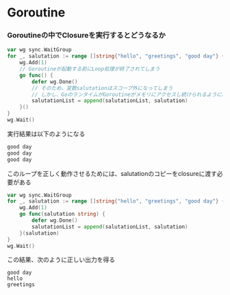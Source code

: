 # Goroutine

### Goroutineの中でClosureを実行するとどうなるか
```go
var wg sync.WaitGroup
for _, salutation := range []string{"hello", "greetings", "good day"} {
	wg.Add(1)
	// Goroutineが起動する前にLoop処理が終了されてしまう
	go func() {
		defer wg.Done()
		// そのため、変数salutationはスコープ外になってしまう
		// しかし、GoのランタイムがGoroutineがメモリにアクセスし続けられるように、メモリをヒープへ移す
		salutationList = append(salutationList, salutation)
	}()
}
wg.Wait()
```
実行結果は以下のようになる
```zsh
good day
good day
good day
```
このループを正しく動作させるためには、salutationのコピーをclosureに渡す必要がある
```go
var wg sync.WaitGroup
for _, salutation := range []string{"hello", "greetings", "good day"} {
	wg.Add(1)
	go func(salutation string) {
		defer wg.Done()
		salutationList = append(salutationList, salutation)
	}(salutation)
}
wg.Wait()
```
この結果、次のように正しい出力を得る
```zhs
good day
hello
greetings
```
